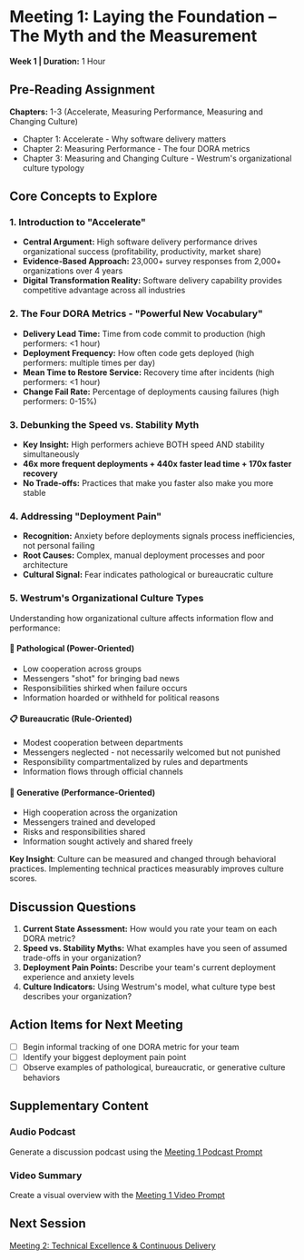 # Meeting 1: Laying the Foundation – The Myth and the Measurement

**Week 1 | Duration:** 1 Hour

## Pre-Reading Assignment

**Chapters:** 1-3 (Accelerate, Measuring Performance, Measuring and Changing Culture)

- Chapter 1: Accelerate - Why software delivery matters
- Chapter 2: Measuring Performance - The four DORA metrics
- Chapter 3: Measuring and Changing Culture - Westrum's organizational culture typology

## Core Concepts to Explore

### 1. Introduction to "Accelerate"

- **Central Argument:** High software delivery performance drives organizational success (profitability, productivity, market share)
- **Evidence-Based Approach:** 23,000+ survey responses from 2,000+ organizations over 4 years
- **Digital Transformation Reality:** Software delivery capability provides competitive advantage across all industries

### 2. The Four DORA Metrics - "Powerful New Vocabulary"

- **Delivery Lead Time:** Time from code commit to production (high performers: <1 hour)
- **Deployment Frequency:** How often code gets deployed (high performers: multiple times per day)
- **Mean Time to Restore Service:** Recovery time after incidents (high performers: <1 hour)
- **Change Fail Rate:** Percentage of deployments causing failures (high performers: 0-15%)

### 3. Debunking the Speed vs. Stability Myth

- **Key Insight:** High performers achieve BOTH speed AND stability simultaneously
- **46x more frequent deployments + 440x faster lead time + 170x faster recovery**
- **No Trade-offs:** Practices that make you faster also make you more stable

### 4. Addressing "Deployment Pain"

- **Recognition:** Anxiety before deployments signals process inefficiencies, not personal failing
- **Root Causes:** Complex, manual deployment processes and poor architecture
- **Cultural Signal:** Fear indicates pathological or bureaucratic culture

### 5. Westrum's Organizational Culture Types

Understanding how organizational culture affects information flow and performance:

#### 🚨 Pathological (Power-Oriented)
- Low cooperation across groups
- Messengers "shot" for bringing bad news  
- Responsibilities shirked when failure occurs
- Information hoarded or withheld for political reasons

#### 📋 Bureaucratic (Rule-Oriented)
- Modest cooperation between departments
- Messengers neglected - not necessarily welcomed but not punished
- Responsibility compartmentalized by rules and departments
- Information flows through official channels

#### 🚀 Generative (Performance-Oriented)  
- High cooperation across the organization
- Messengers trained and developed
- Risks and responsibilities shared
- Information sought actively and shared freely

**Key Insight**: Culture can be measured and changed through behavioral practices. Implementing technical practices measurably improves culture scores.

## Discussion Questions

1. **Current State Assessment:** How would you rate your team on each DORA metric?
2. **Speed vs. Stability Myths:** What examples have you seen of assumed trade-offs in your organization?
3. **Deployment Pain Points:** Describe your team's current deployment experience and anxiety levels
4. **Culture Indicators:** Using Westrum's model, what culture type best describes your organization?

## Action Items for Next Meeting

- [ ] Begin informal tracking of one DORA metric for your team
- [ ] Identify your biggest deployment pain point
- [ ] Observe examples of pathological, bureaucratic, or generative culture behaviors

## Supplementary Content

### Audio Podcast

Generate a discussion podcast using the [Meeting 1 Podcast Prompt](podcast-prompt.md)

### Video Summary

Create a visual overview with the [Meeting 1 Video Prompt](video-prompt.md)

## Next Session

[Meeting 2: Technical Excellence & Continuous Delivery](../meeting-2/meeting-guide.md)

